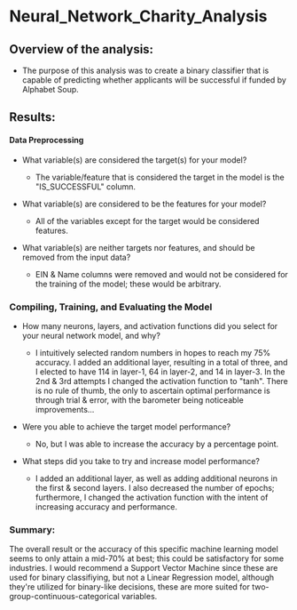 # Neural_Network_Charity_Analysis

## Overview of the analysis: 
- The purpose of this analysis was to create a binary classifier that is capable of predicting whether applicants will be successful if funded by Alphabet Soup.

## Results: 

#### Data Preprocessing

- What variable(s) are considered the target(s) for your model?

  - The variable/feature that is considered the target in the model is the "IS_SUCCESSFUL" column.

- What variable(s) are considered to be the features for your model?
		
  - All of the variables except for the target would be considered features.

- What variable(s) are neither targets nor features, and should be removed from the input data?

  - EIN & Name columns were removed and would not be considered for the training of the model; these would be arbitrary.
  
### Compiling, Training, and Evaluating the Model
        
- How many neurons, layers, and activation functions did you select for your neural network model, and why?

  - I intuitively selected random numbers in hopes to reach my 75% accuracy.  I added an additional layer, resulting in a total of three, and I elected to have 114 in layer-1, 64 in layer-2, and 14 in layer-3. In the 2nd & 3rd attempts I changed the activation function to "tanh". There is no rule of thumb, the only to ascertain optimal performance is through trial & error, with the barometer being noticeable improvements...

- Were you able to achieve the target model performance?
		
  - No, but I was able to increase the accuracy by a percentage point.

- What steps did you take to try and increase model performance?

  - I added an additional layer, as well as adding additional neurons in the first & second layers. I also decreased the number of epochs; furthermore, I changed the activation function with the intent of increasing accuracy and performance.

### Summary: 

The overall result or the accuracy of this specific machine learning model seems to only attain a mid-70% at best; this could be satisfactory for some industries.  I would recommend a Support Vector Machine since these are used for binary classifiying, but not a Linear Regression model, although they're utilized for binary-like decisions, these are more suited for two-group-continuous-categorical variables.
